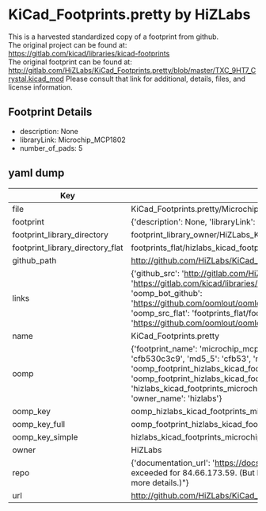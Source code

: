 # KiCad_Footprints.pretty by HiZLabs  
This is a harvested standardized copy of a footprint from github.  
The original project can be found at:  
https://gitlab.com/kicad/libraries/kicad-footprints  
The original footprint can be found at:
http://gitlab.com/HiZLabs/KiCad_Footprints.pretty/blob/master/TXC_9HT7_Crystal.kicad_mod
Please consult that link for additional, details, files, and license information.  
## Footprint Details
* description: None  
* libraryLink: Microchip_MCP1802  
* number_of_pads: 5  
## yaml dump  
| Key | Value |  
| --- | --- |  
| file | KiCad_Footprints.pretty/Microchip_MCP1802.kicad_mod |  
| footprint | {'description': None, 'libraryLink': 'Microchip_MCP1802', 'number_of_pads': 5} |  
| footprint_library_directory | footprint_library_owner/HiZLabs_KiCad_Footprints.pretty |  
| footprint_library_directory_flat | footprints_flat/hizlabs_kicad_footprints_microchip_mcp1802/working |  
| github_path | http://github.com/HiZLabs/KiCad_Footprints.pretty/blob/master/Microchip_MCP1802.kicad_mod |  
| links | {'github_src': 'http://gitlab.com/HiZLabs/KiCad_Footprints.pretty/blob/master/TXC_9HT7_Crystal.kicad_mod', 'github_src_repo': 'https://gitlab.com/kicad/libraries/kicad-footprints', 'oomp_bot': 'footprints/hizlabs_kicad_footprints_microchip_mcp1802/working', 'oomp_bot_github': 'https://github.com/oomlout/oomlout_oomp_footprint_bot/tree/main/footprints/hizlabs_kicad_footprints_microchip_mcp1802/working', 'oomp_src_flat': 'footprints_flat/footprints_flat/hizlabs_kicad_footprints_microchip_mcp1802/working', 'oomp_src_flat_github': 'https://github.com/oomlout/oomlout_oomp_footprint_src/tree/main/footprints_flat/hizlabs_kicad_footprints_microchip_mcp1802/working'} |  
| name | KiCad_Footprints.pretty |  
| oomp | {'footprint_name': 'microchip_mcp1802', 'library_name': 'kicad_footprints', 'md5': 'cfb530c3c920c9b4202104c14d2c7248', 'md5_10': 'cfb530c3c9', 'md5_5': 'cfb53', 'md5_6': 'cfb530', 'oomp_key': 'oomp_hizlabs_kicad_footprints_microchip_mcp1802', 'oomp_key_extra': 'oomp_footprint_hizlabs_kicad_footprints_microchip_mcp1802', 'oomp_key_full': 'oomp_footprint_hizlabs_kicad_footprints_microchip_mcp1802_cfb530', 'oomp_key_simple': 'hizlabs_kicad_footprints_microchip_mcp1802', 'original_filename': 'KiCad_Footprints.pretty/Microchip_MCP1802.kicad_mod', 'owner_name': 'hizlabs'} |  
| oomp_key | oomp_hizlabs_kicad_footprints_microchip_mcp1802 |  
| oomp_key_full | oomp_footprint_hizlabs_kicad_footprints_microchip_mcp1802 |  
| oomp_key_simple | hizlabs_kicad_footprints_microchip_mcp1802 |  
| owner | HiZLabs |  
| repo | {'documentation_url': 'https://docs.github.com/rest/overview/resources-in-the-rest-api#rate-limiting', 'message': "API rate limit exceeded for 84.66.173.59. (But here's the good news: Authenticated requests get a higher rate limit. Check out the documentation for more details.)"} |  
| url | http://github.com/HiZLabs/KiCad_Footprints.pretty |  

